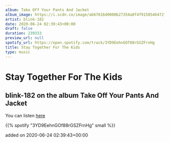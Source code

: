 ```yaml
---
album: Take Off Your Pants And Jacket
album_image: https://i.scdn.co/image/ab67616d0000b27354a8f4f9158546472fbb7280
artist: blink-182
date: 2020-06-24 02:39:43+00:00
draft: false
duration: 239333
preview_url: null
spotify_url: https://open.spotify.com/track/3YD9EehnGOf88rGSZFrnHg
title: Stay Together For The Kids
type: music
---
```



# Stay Together For The Kids

## blink-182 on the album Take Off Your Pants And Jacket

You can listen [here](https://open.spotify.com/track/3YD9EehnGOf88rGSZFrnHg)

{{% spotify "3YD9EehnGOf88rGSZFrnHg" small %}}

added on 2020-06-24 02:39:43+00:00